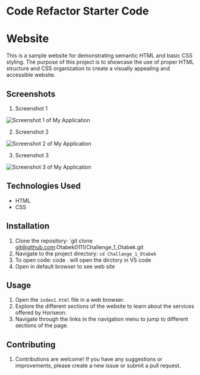 # Code Refactor Starter Code

# Website

This is a sample website for demonstrating semantic HTML and basic CSS styling. The purpose of this project is to showcase the use of proper HTML structure and CSS organization to create a visually appealing and accessible website.

## Screenshots

1. Screenshot 1

![Screenshot 1 of My Application](https://file%2B.vscode-resource.vscode-cdn.net/Users/oi/Desktop/Challenge_1_Otabek/Develop/assets/images/web-screenshot-1.png?version%3D1686064004539)

2. Screenshot 2

![Screenshot 2 of My Application](https://file%2B.vscode-resource.vscode-cdn.net/Users/oi/Desktop/Challenge_1_Otabek/Develop/assets/images/web-screenshot-2.png?version%3D1686064210146)

3. Screenshot 3

![Screenshot 3 of My Application](https://file%2B.vscode-resource.vscode-cdn.net/Users/oi/Desktop/Challenge_1_Otabek/Develop/assets/images/web-screenshot-3.png?version%3D1686064344926)

## Technologies Used

- HTML
- CSS

## Installation

1. Clone the repository: `git clone git@github.com:Otabek0111/Challenge_1_Otabek.git
2. Navigate to the project directory: `cd Challange_1_Otabek`
3. To open code: code . will open the dirctory in VS code
4. Open in default browser to see web site

## Usage

1. Open the `index1.html` file in a web browser.
2. Explore the different sections of the website to learn about the services offered by Horiseon.
3. Navigate through the links in the navigation menu to jump to different sections of the page.

## Contributing

1. Contributions are welcome! If you have any suggestions or improvements, please create a new issue or submit a pull request.
